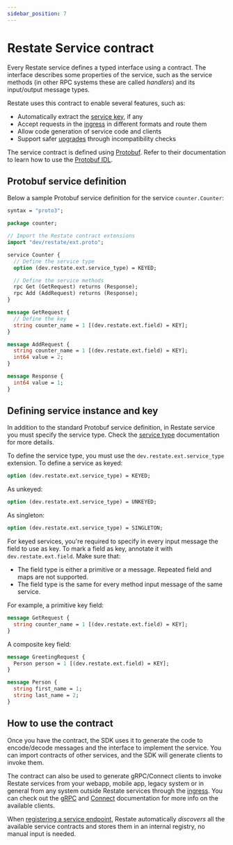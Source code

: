 ```yaml
---
sidebar_position: 7
---
```


# Restate Service contract

Every Restate service defines a typed interface using a contract. The interface describes some properties of the service, such as the service methods (in other RPC systems these are called _handlers_) and its input/output message types.

Restate uses this contract to enable several features, such as:

* Automatically extract the [service key](./service_type.md), if any
* Accept requests in the [ingress](./ingress.md) in different formats and route them
* Allow code generation of service code and clients
* Support safer [upgrades](./deployment-operations/versioning.md) through incompatibility checks

The service contract is defined using [Protobuf](https://protobuf.dev/programming-guides/proto3/#services). Refer to their documentation to learn how to use the [Protobuf IDL](https://protobuf.dev/programming-guides/proto3).

## Protobuf service definition

Below a sample Protobuf service definition for the service `counter.Counter`:

```protobuf
syntax = "proto3";

package counter;

// Import the Restate contract extensions
import "dev/restate/ext.proto";

service Counter {
  // Define the service type
  option (dev.restate.ext.service_type) = KEYED;

  // Define the service methods
  rpc Get (GetRequest) returns (Response);
  rpc Add (AddRequest) returns (Response);
}

message GetRequest {
  // Define the key
  string counter_name = 1 [(dev.restate.ext.field) = KEY];
}

message AddRequest {
  string counter_name = 1 [(dev.restate.ext.field) = KEY];
  int64 value = 2;
}

message Response {
  int64 value = 1;
}
```

## Defining service instance and key

In addition to the standard Protobuf service definition, in Restate service you must specify the service type. Check the [service type](./service_type.md) documentation for more details.

To define the service type, you must use the `dev.restate.ext.service_type` extension. To define a service as keyed:

```protobuf
option (dev.restate.ext.service_type) = KEYED;
```

As unkeyed:

```protobuf
option (dev.restate.ext.service_type) = UNKEYED;
```

As singleton:

```protobuf
option (dev.restate.ext.service_type) = SINGLETON;
```

For keyed services, you're required to specify in every input message the field to use as key. To mark a field as key, annotate it with `dev.restate.ext.field`. Make sure that:

* The field type is either a primitive or a message. Repeated field and maps are not supported.
* The field type is the same for every method input message of the same service.

For example, a primitive key field:

```protobuf
message GetRequest {
  string counter_name = 1 [(dev.restate.ext.field) = KEY];
}
```

A composite key field:

```protobuf
message GreetingRequest {
  Person person = 1 [(dev.restate.ext.field) = KEY];
}

message Person {
  string first_name = 1;
  string last_name = 2;
}
```

## How to use the contract

Once you have the contract, the SDK uses it to generate the code to encode/decode messages and the interface to implement the service. You can import contracts of other services, and the SDK will generate clients to invoke them.

The contract can also be used to generate gRPC/Connect clients to invoke Restate services from your webapp, mobile app, legacy system or in general from any system outside Restate services through the [ingress](./ingress.md). You can check out the [gRPC](https://grpc.io/docs/languages/) and [Connect](https://connect.build/docs/introduction) documentation for more info on the available clients.

When [registering a service endpoint](./deployment-operations/deployment.md#registering-service-endpoints), Restate automatically _discovers_ all the available service contracts and stores them in an internal registry, no manual input is needed. 
